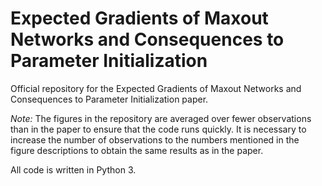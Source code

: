 # Expected Gradients of Maxout Networks and Consequences to Parameter Initialization

Official repository for the Expected Gradients of Maxout Networks and Consequences to Parameter Initialization paper.

_Note:_ The figures in the repository are averaged over fewer observations than in the paper to ensure that the code runs quickly. It is necessary to increase the number of observations to the numbers mentioned in the figure descriptions to obtain the same results as in the paper.

All code is written in Python 3.
